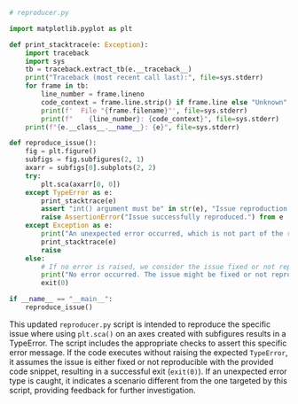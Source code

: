 ```python
# reproducer.py

import matplotlib.pyplot as plt

def print_stacktrace(e: Exception):
    import traceback
    import sys
    tb = traceback.extract_tb(e.__traceback__)
    print("Traceback (most recent call last):", file=sys.stderr)
    for frame in tb:
        line_number = frame.lineno
        code_context = frame.line.strip() if frame.line else "Unknown"
        print(f'  File "{frame.filename}"', file=sys.stderr)
        print(f"    {line_number}: {code_context}", file=sys.stderr)
    print(f"{e.__class__.__name__}: {e}", file=sys.stderr)

def reproduce_issue():
    fig = plt.figure()
    subfigs = fig.subfigures(2, 1)
    axarr = subfigs[0].subplots(2, 2)
    try:
        plt.sca(axarr[0, 0])
    except TypeError as e:
        print_stacktrace(e)
        assert "int() argument must be" in str(e), "Issue reproduction failed."
        raise AssertionError("Issue successfully reproduced.") from e
    except Exception as e:
        print("An unexpected error occurred, which is not part of the reported issue.")
        print_stacktrace(e)
        raise
    else:
        # If no error is raised, we consider the issue fixed or not reproducible with this script.
        print("No error occurred. The issue might be fixed or not reproducible with this script.")
        exit(0)

if __name__ == "__main__":
    reproduce_issue()
```

This updated `reproducer.py` script is intended to reproduce the specific issue where using `plt.sca()` on an axes created with subfigures results in a TypeError. The script includes the appropriate checks to assert this specific error message. If the code executes without raising the expected `TypeError`, it assumes the issue is either fixed or not reproducible with the provided code snippet, resulting in a successful exit (`exit(0)`). If an unexpected error type is caught, it indicates a scenario different from the one targeted by this script, providing feedback for further investigation.